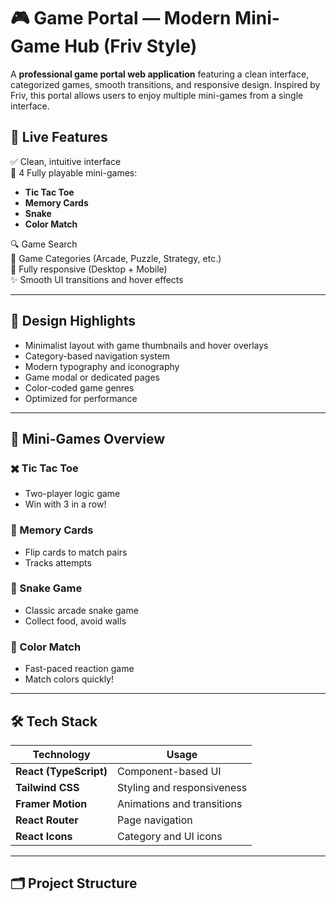 # 🎮 Game Portal — Modern Mini-Game Hub (Friv Style)

A **professional game portal web application** featuring a clean interface, categorized games, smooth transitions, and responsive design. Inspired by Friv, this portal allows users to enjoy multiple mini-games from a single interface.

## 🚀 Live Features

✅ Clean, intuitive interface  
🎲 4 Fully playable mini-games:
- **Tic Tac Toe**
- **Memory Cards**
- **Snake**
- **Color Match**

🔍 Game Search  
📁 Game Categories (Arcade, Puzzle, Strategy, etc.)  
📱 Fully responsive (Desktop + Mobile)  
✨ Smooth UI transitions and hover effects

---

## 🎨 Design Highlights

- Minimalist layout with game thumbnails and hover overlays
- Category-based navigation system
- Modern typography and iconography
- Game modal or dedicated pages
- Color-coded game genres
- Optimized for performance

---

## 🧩 Mini-Games Overview

### ✖️ Tic Tac Toe
- Two-player logic game
- Win with 3 in a row!

### 🧠 Memory Cards
- Flip cards to match pairs
- Tracks attempts

### 🐍 Snake Game
- Classic arcade snake game
- Collect food, avoid walls

### 🎨 Color Match
- Fast-paced reaction game
- Match colors quickly!

---

## 🛠️ Tech Stack

| Technology | Usage |
|------------|--------|
| **React (TypeScript)** | Component-based UI |
| **Tailwind CSS** | Styling and responsiveness |
| **Framer Motion** | Animations and transitions |
| **React Router** | Page navigation |
| **React Icons** | Category and UI icons |

---

## 🗂️ Project Structure

